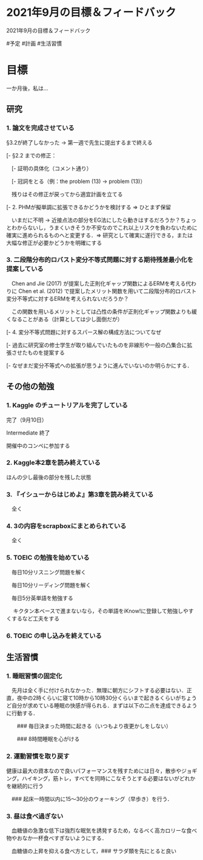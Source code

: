 # 2021年9月の目標＆フィードバック
2021年9月の目標＆フィードバック

#予定 #計画 #生活習慣



# 目標



一か月後，私は...



## 研究

### 1. 論文を完成させている

 §3.2が終了しなかった → 第一週で先生に提出するまで終える

 [- §2.2 までの修正：

 　[- 証明の具体化（コメント通り）

 　[- 冠詞をとる（例：the problem (13) → problem (13)）

　残りはその修正が戻ってから適宜計画を立てる



[- 2. PHMが擬単調に拡張できるかどうかを検討する ⇒ ひとまず保留

　いまだに不明 → 近接点法の部分をEG法にしたら動きはするだろうか？ちょっとわからないし，うまくいきそうか不安なのでこれ以上リスクを負わないために確実に進められるものへと変更する．⇒ 研究として確実に遂行できる，または大幅な修正が必要かどうかを明確にする



### 3. 二段階分布的ロバスト変分不等式問題に対する期待残差最小化を提案している

　Chen and Jie (2017) が提案した正則化ギャップ関数によるERMを考える代わりに Chen et al. (2012) で提案したメリット関数を用いて二段階分布的ロバスト変分不等式に対するERMを考えられないだろうか？

　この関数を用いるメリットとしては凸性の条件が正則化ギャップ関数よりも緩くなることがある（計算としては少し面倒だが）



[- 4. 変分不等式問題に対するスパース解の構成方法についてなぜ

 [- 過去に研究室の修士学生が取り組んでいたものを非線形や一般の凸集合に拡張させたものを提案する

 [- なぜまだ変分不等式への拡張が思うように進んでいないのか明らかにする．



## その他の勉強

### 1. Kaggle のチュートリアルを完了している

 完了（9月10日）

 Intermediate 終了

 開催中のコンペに参加する



### 2. Kaggle本2章を読み終えている

 ほんの少し最後の部分を残した状態



### 3. 『イシューからはじめよ』第3章を読み終えている

　全く



### 4. 3の内容をscrapboxにまとめられている

　全く



### 5. TOEIC の勉強を始めている

　毎日10分リスニング問題を解く

　毎日10分リーディング問題を解く

　毎日5分英単語を勉強する

　	キクタン本ベースで進まないなら，その単語をiKnow!に登録して勉強しやすくするなど工夫をする



### 6. TOEIC の申し込みを終えている



## 生活習慣

### 1. 睡眠習慣の固定化

　先月は全く手に付けられなかった．無理に朝方にシフトする必要はない．正直，夜中の2時くらいに寝て10時から10時30分くらいまで起きるくらいがちょうど自分が求めている睡眠の快感が得られる．まずは以下の二点を達成できるように行動する．

　　### 毎日決まった時間に起きる（いつもより夜更かしをしない）

　　### 8時間睡眠を心がける



### 2. 運動習慣を取り戻す

 健康は最大の資本なので良いパフォーマンスを残すためには日々，散歩やジョギング，ハイキング，筋トレ，すべてを同時にこなそうとする必要はないがどれかを継続的に行う

 　### 起床一時間以内に15～30分のウォーキング（早歩き）を行う．



### 3. 昼は食べ過ぎない

　血糖値の急激な低下は強烈な眠気を誘発するため，なるべく高カロリーな食べ物やおなか一杯食べすぎないようにする．

　血糖値の上昇を抑える食べ方として，### サラダ類を先にとると良い







